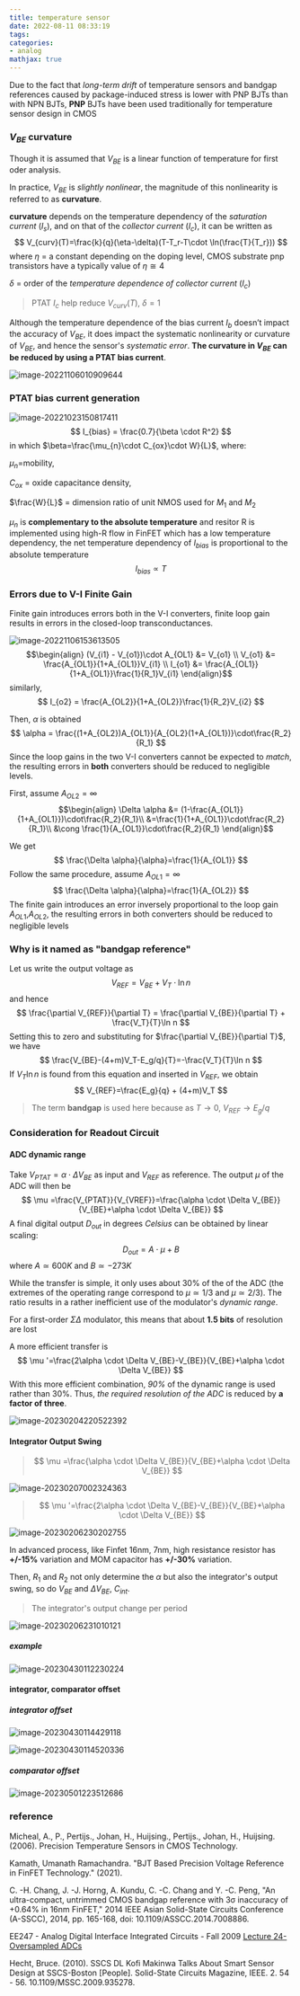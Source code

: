 ```yaml
---
title: temperature sensor
date: 2022-08-11 08:33:19
tags:
categories:
- analog
mathjax: true
---
```


Due to the fact that *long-term drift* of temperature sensors and bandgap references caused by package-induced stress is lower with PNP BJTs than with NPN BJTs, **PNP** BJTs have been used traditionally for temperature sensor design in CMOS



### $V_{BE}$ curvature

Though it is assumed that  $V_{BE}$ is a linear function of temperature for first oder analysis.

In practice, $V_{BE}$ is *slightly nonlinear*, the magnitude of this nonlinearity is referred to as **curvature**.

**curvature** depends on the temperature dependency of the *saturation current* ($I_s$), and on that of the *collector current* ($I_c$), it can be written as
$$
V_{curv}(T)=\frac{k}{q}(\eta-\delta)(T-T_r-T\cdot \ln(\frac{T}{T_r}))
$$
where $\eta$ = a constant depending on the doping level,  CMOS substrate pnp transistors have a typically value of $\eta \cong 4$

$\delta$ = order of the *temperature dependence of collector current* ($I_c$) 

>  PTAT $I_c$ help reduce $V_{curv}(T)$, $\delta=1$

Although the temperature dependence of the bias current $I_b$ doesn’t impact the accuracy of $V_{BE}$, it does impact the systematic nonlinearity or curvature of $V_{BE}$, and hence the sensor's *systematic error*. **The curvature in $V_{BE}$ can be reduced by using a PTAT bias current**.

![image-20221106010909644](t-sensor/image-20221106010909644.png)

### PTAT bias current generation

![image-20221023150817411](t-sensor/image-20221023150817411.png)
$$
I_{bias} = \frac{0.7}{\beta \cdot R^2}
$$
in which $\beta=\frac{\mu_{n}\cdot C_{ox}\cdot W}{L}$, where:

$\mu_n$=mobility,

$C_{ox}$ = oxide capacitance density,

$\frac{W}{L}$ = dimension ratio of unit NMOS used for $M_1$ and $M_2$

$\mu_n$ is **complementary to the absolute temperature** and resitor R is implemented using high-R flow in FinFET which has a low temperature dependency, the net temperature dependency of $I_{bias}$ is proportional to the absolute temperature
$$
I_{bias}\propto  T
$$

### Errors due to V-I Finite Gain

Finite gain introduces errors both in the V-I converters, finite loop gain results in errors in the closed-loop transconductances. 

![image-20221106153613505](t-sensor/image-20221106153613505.png)
$$\begin{align}
(V_{i1} - V_{o1})\cdot A_{OL1} &= V_{o1} \\
V_{o1} &= \frac{A_{OL1}}{1+A_{OL1}}V_{i1} \\
I_{o1} &= \frac{A_{OL1}}{1+A_{OL1}}\frac{1}{R_1}V_{i1}
\end{align}$$
similarly, 
$$
I_{o2} = \frac{A_{OL2}}{1+A_{OL2}}\frac{1}{R_2}V_{i2}
$$

Then, $\alpha$ is obtained
$$
\alpha = \frac{(1+A_{OL2})A_{OL1}}{A_{OL2}(1+A_{OL1})}\cdot\frac{R_2}{R_1}
$$
 Since the loop gains in the two V-I converters cannot be expected to *match*, the resulting errors in **both** converters should be reduced to negligible levels.

First, assume $A_{OL2}=\infty$
$$\begin{align}
\Delta \alpha &= (1-\frac{A_{OL1}}{1+A_{OL1}})\cdot\frac{R_2}{R_1}\\
&=\frac{1}{1+A_{OL1}}\cdot\frac{R_2}{R_1}\\
&\cong \frac{1}{A_{OL1}}\cdot\frac{R_2}{R_1}
\end{align}$$

We get
$$
\frac{\Delta \alpha}{\alpha}=\frac{1}{A_{OL1}}
$$
Follow the same procedure, assume $A_{OL1}=\infty$
$$
\frac{\Delta \alpha}{\alpha}=\frac{1}{A_{OL2}}
$$
The finite gain introduces an error inversely proportional to the loop gain $A_{OL1}$,$A_{OL2}$, the resulting errors in both converters should be reduced to negligible levels



### Why is it named as "bandgap reference"

 Let us write the output voltage as
$$
V_{REF} = V_{BE} + V_T\cdot \ln n
$$
and hence
$$
\frac{\partial V_{REF}}{\partial T} = \frac{\partial V_{BE}}{\partial T} + \frac{V_T}{T}\ln n
$$
Setting this to zero and substituting for $\frac{\partial V_{BE}}{\partial T}$, we have
$$
\frac{V_{BE}-(4+m)V_T-E_g/q}{T}=-\frac{V_T}{T}\ln n
$$
If $V_T\ln n$ is found from this equation and inserted in $V_{REF}$, we obtain
$$
V_{REF}=\frac{E_g}{q} + (4+m)V_T
$$

> The term **bandgap** is used here because as $T\to 0$, $V_{REF} \to E_g/q$



### Consideration for Readout Circuit

#### ADC dynamic range

Take $V_{PTAT}=\alpha \cdot \Delta V_{BE}$ as input and $V_{REF}$ as reference. The output $\mu$ of the ADC will then be
$$
\mu =\frac{V_{PTAT}}{V_{VREF}}=\frac{\alpha \cdot \Delta V_{BE}}{V_{BE}+\alpha \cdot \Delta V_{BE}}
$$
 A final digital output $D_{out}$ in degrees *Celsius* can be obtained by linear scaling:
$$
D_{out}=A\cdot \mu + B
$$
where $A\simeq 600K$ and $B\simeq -273K$

While the transfer is simple, it only uses about 30% of the of the ADC (the extremes of the operating range correspond to $\mu \simeq 1/3$ and $\mu \simeq  2/3$). The ratio results in a rather inefficient use of the modulator's *dynamic range*.

For a first-order $\Sigma\Delta$ modulator, this means that about **1.5 bits** of resolution are lost

A more efficient transfer is 
$$
\mu '=\frac{2\alpha \cdot \Delta V_{BE}-V_{BE}}{V_{BE}+\alpha \cdot \Delta V_{BE}}
$$
With this more efficient combination, *90%* of the dynamic range is used rather than 30%. Thus, *the required resolution of the ADC* is reduced by **a factor of three**.

![image-20230204220522392](t-sensor/image-20230204220522392.png)

#### Integrator Output Swing

> $$
> \mu =\frac{\alpha \cdot \Delta V_{BE}}{V_{BE}+\alpha \cdot \Delta V_{BE}}
> $$

![image-20230207002324363](t-sensor/image-20230207002324363.png)

> $$
> \mu '=\frac{2\alpha \cdot \Delta V_{BE}-V_{BE}}{V_{BE}+\alpha \cdot \Delta V_{BE}}
> $$

![image-20230206230202755](t-sensor/image-20230206230202755.png)

In advanced process, like Finfet 16nm, 7nm, high resistance resistor has **+/-15%** variation and MOM capacitor has **+/-30%** variation.

Then,  $R_1$ and $R_2$ not only determine the $\alpha$ but also the integrator's output swing, so do $V_{BE}$ and $\Delta V_{BE}$, $C_{int}$. 

> The integrator's output change per period

![image-20230206231010121](t-sensor/image-20230206231010121.png)



##### example

![image-20230430112230224](t-sensor/image-20230430112230224.png)

#### integrator, comparator offset

##### integrator offset

![image-20230430114429118](t-sensor/image-20230430114429118.png)

![image-20230430114520336](t-sensor/image-20230430114520336.png)



##### comparator offset

![image-20230501223512686](t-sensor/image-20230501223512686.png)






### reference

Micheal, A., P., Pertijs., Johan, H., Huijsing., Pertijs., Johan, H., Huijsing. (2006). Precision Temperature Sensors in CMOS Technology.   

Kamath, Umanath Ramachandra. "BJT Based Precision Voltage Reference in FinFET Technology." (2021).

C. -H. Chang, J. -J. Horng, A. Kundu, C. -C. Chang and Y. -C. Peng, "An ultra-compact, untrimmed CMOS bandgap reference with 3σ inaccuracy of +0.64% in 16nm FinFET," 2014 IEEE Asian Solid-State Circuits Conference (A-SSCC), 2014, pp. 165-168, doi: 10.1109/ASSCC.2014.7008886.

EE247 - Analog Digital Interface Integrated Circuits - Fall 2009 [Lecture 24- Oversampled ADCs](https://inst.eecs.berkeley.edu/~ee247/fa09/files07/lectures/L24_2_f09.pdf)

Hecht, Bruce. (2010). SSCS DL Kofi Makinwa Talks About Smart Sensor Design at SSCS-Boston [People]. Solid-State Circuits Magazine, IEEE. 2. 54 - 56. 10.1109/MSSC.2009.935278. 
